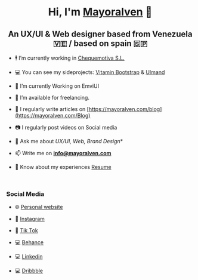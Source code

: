 <br>
<h1 align="center">Hi, I'm <a href="https://mayoralven.com/" target="blank">
Mayoralven</a> 🤠</h1>
<h2 align="center">An UX/UI & Web designer based from Venezuela 🇻🇪 / based on spain 🇸🇵</h2>



- 🕴️ I’m currently working in <a href="https://www.chequemotiva.com/" target="_blank">Chequemotiva S.L.</a>

- 💻 You can see my sideprojects: <a href="https://vitamin.mayoralven.com/" target="_blank">Vitamin Bootstrap</a> & <a href="https://uimand.top/" target="_blank">UImand</a>
  
- 🧭 I’m currently Working on EmviUI

- 🤝 I’m available for freelancing.

- 📝 I regularly write articles on [https://mayoralven.com/blog](https://mayoralven.com/Blog)

- 📷 I regularly post videos on Social media

- 💬 Ask me about *UX/UI, Web, Brand Design**

- 📫 Write me on **info@mayoralven.com**

- 📄 Know about my experiences <a href="https://mayoralven.com/proyectos/" target="_blank">Resume</a>
<br/>
<h3 align="left" >Social Media</h3>

- 🌐 <a href="https://mayoralven.com/" target="_blank">Personal website </a>

- 📱 <a href="https://www.instagram.com/mayoralven_ux/" target="_blank">Instagram </a>

- 📱 <a href="https://www.tiktok.com/@mayoralven" target="_blank">Tik Tok </a>

- 💻 <a href="https://www.behance.net/mayoral_ven" target="_blank">Behance </a>

- 💻 <a href="https://www.linkedin.com/in/mayoralven/" target="_blank">Linkedin </a>

- 💻 <a href="https://dribbble.com/MayoralVen" target="_blank">Dribbble </a>


<br><br>
